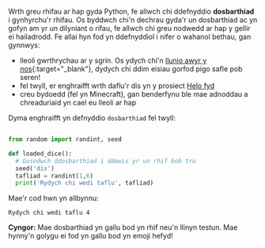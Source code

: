 Wrth greu rhifau ar hap gyda Python, fe allwch chi ddefnyddio **dosbarthiad** i gynhyrchu'r rhifau. Os byddwch chi'n dechrau gyda'r un dosbarthiad ac yn gofyn am yr un dilyniant o rifau, fe allwch chi greu nodwedd ar hap y gellir ei hailadrodd. Fe allai hyn fod yn ddefnyddiol i nifer o wahanol bethau, gan gynnwys:

- lleoli gwrthrychau ar y sgrin. Os ydych chi'n [llunio awyr y nos](https://trinket.io/python/c67c589510?outputOnly=true&runOption=run){:target="_blank"}, dydych chi ddim eisiau gorfod pigo safle pob seren!
- fel twyll, er enghraifft wrth daflu'r dis yn y prosiect [Helo fyd](https://projects.raspberrypi.org/cy-GB/projects/hello-world)
- creu bydoedd (fel yn Minecraft), gan benderfynu ble mae adnoddau a chreaduriaid yn cael eu lleoli ar hap


Dyma enghraifft yn defnyddio `dosbarthiad` fel twyll:

```python

from random import randint, seed

def loaded_dice():
  # Gosodwch ddosbarthiad i ddewis yr un rhif bob tro
  seed('dis')
  tafliad = randint(1,6)
  print('Rydych chi wedi taflu', tafliad)

```
Mae'r cod hwn yn allbynnu:

```
Rydych chi wedi taflu 4
```

**Cyngor:** Mae dosbarthiad yn gallu bod yn rhif neu'n llinyn testun. Mae hynny'n golygu ei fod yn gallu bod yn emoji hefyd!
